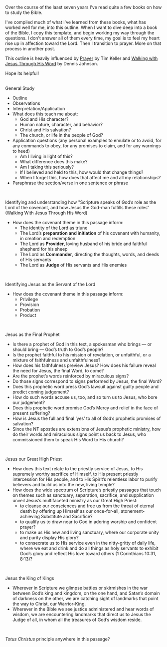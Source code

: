 Over the course of the laast seven years I've read quite a few books on how to study the Bible.  

I've compiled much of what I've learned from these books, what has worked well for me, into this outline. When I want to dive deep into a book of the Bible, I copy this template, and begin working my way through the questions. I don't answer all of them every time, my goal is to feel my heart rise up in affection toward the Lord. Then I transition to prayer. More on that process in another post.
<br>

This outline is heavily influenced by <a href="https://amzn.to/2QLitRO" target="_blank">Prayer</a> by Tim Keller and <a href="https://amzn.to/2Dnh6Wq" target="_blank">Walking with Jesus Through His Word</a> by Dennis Johnson.
<br>

Hope its helpful!  
<br>

General Study  
- Outline  
- Observations  
- Interpretation/Application  
- What does this teach me about:  
    - God and His character?  
    - Human nature, character, and behavior?  
    - Christ and His salvation?  
    - The church, or life in the people of God?  
- Application questions (any personal examples to emulate or to avoid, for any commands to obey, for any promises to claim, and for any warnings to heed)  
    - Am I living in light of this?  
    - What difference does this make?  
    - Am I taking this seriously?  
    - If I believed and held to this, how would that change things?  
    - When I forget this, how does that affect me and all my relationships?  
- Paraphrase the section/verse in one sentence or phrase  
<br>

Identifying and understanding how "Scripture speaks of God’s role as the Lord of the covenant, and how Jesus the God-man fulfills these roles” (Walking With Jesus Through His Word)
<br>
- How does the covenant theme in this passage inform:  
    - The identity of the Lord as triune  
    - The Lord’s __preparation and initiation__ of his covenant with humanity, in creation and redemption  
    - The Lord as __Provider__, loving husband of his bride and faithful shepherd for his sheep  
    - The Lord as __Commander__, directing the thoughts, words, and deeds of His servants  
    - The Lord as __Judge__ of His servants and His enemies  
<br>

Identifying Jesus as the Servant of the Lord
- How does the covenant theme in this passage inform:
    - Privilege
    - Provision
    - Probation
    - Product
<br>

Jesus as the Final Prophet
- Is there a prophet of God in this text, a spokesman who brings — or should bring — God’s truth to God’s people?
- Is the prophet faithful to his mission of revelation, or unfaithful, or a mixture of faithfulness and unfaithfulness?
- How does his faithfulness preview Jesus? How does his failure reveal the need for Jesus, the final Word, to come?
- Are the prophet’s words reinforced by miraculous signs?
- Do those signs correspond to signs performed by Jesus, the final Word? 
- Does this prophetic word press God’s lawsuit against guilty people and predict coming judgement?
- How do such words accuse us, too, and so turn us to Jesus, who bore our judgement?
- Does this prophetic word promise God’s Mercy and relief in the face of present suffering? 
- How is Jesus the full and final ‘yes’ to all of God’s prophetic promises of salvation?
- Since the NT apostles are extensions of Jesus’s prophetic ministry, how do their words and miraculous signs point us back to Jesus, who commissioned them to speak His Word to His church?
<br>

Jesus our Great High Priest
- How does this text relate to the priestly service of Jesus, to His supremely worthy sacrifice of Himself, to His present priestly intercession for His people, and to His Spirit’s relentless labor to purify believers and build us into the new, living temple? 
- How does the wide spectrum of Scripture’s priestly passages that touch on themes such as sanctuary, separation, sacrifice, and supplication unveil Jesus’s multifaceted ministry as our Great High Priest:
    - to cleanse our consciences and free us from the threat of eternal death by offering up Himself as our once-for-all, atonement-achieving Substitute and Sacrifice?
    - to qualify us to draw near to God in adoring worship and confident prayer?
    - to make us His new and living sanctuary, where our corporate unity and purity display His glory?
    - to consecrate us to His service even in the nitty-gritty of daily life, where we eat and drink and do all things as holy servants to exhibit God’s glory and reflect His love toward others (1 Corinthians 10:31, 8:13)?
<br>

Jesus the King of Kings
- Wherever in Scripture we glimpse battles or skirmishes in the war between God’s king and kingdom, on the one hand, and Satan’s domain of darkness on the other, we are catching sight of landmarks that point the way to Christ, our Warrior-King.
- Wherever in the Bible we see justice administered and hear words of wisdom, we are encountering landmarks that direct us to Jesus the Judge of all, in whom all the treasures of God’s wisdom reside.
<br>

_Totus Christus_ principle anywhere in this passage?
